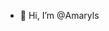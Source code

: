 - 👋 Hi, I’m @Amaryls

<!---
Amaryls/Amaryls is a ✨ special ✨ repository because its `README.md` (this file) appears on your GitHub profile.
You can click the Preview link to take a look at your changes.
--->
